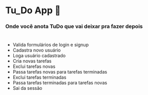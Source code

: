 # Tu_Do App 🦥
### Onde você anota TuDo que vai deixar pra fazer depois
#

- Valida formulários de login e signup
- Cadastra novo usuário
- Loga usuário cadastrado
- Cria novas tarefas
- Exclui tarefas novas
- Passa tarefas novas para tarefas terminadas
- Exclui tarefas terminadas
- Passa tarefas terminadas para tarefas novas
- Sai da sessão
